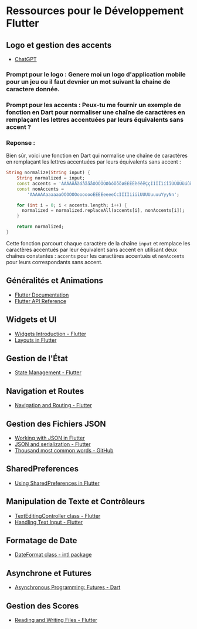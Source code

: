# Ressources pour le Développement Flutter

## Logo et gestion des accents
- [ChatGPT](https://chat.openai.com)

### Prompt pour le logo : Genere moi un logo d'application mobile pour un jeu ou il faut devnier un mot suivant la chaine de caractere donnée.

### Prompt pour les accents : Peux-tu me fournir un exemple de fonction en Dart pour normaliser une chaîne de caractères en remplaçant les lettres accentuées par leurs équivalents sans accent ?

### Reponse : 

Bien sûr, voici une fonction en Dart qui normalise une chaîne de caractères en remplaçant les lettres accentuées par leurs équivalents sans accent :

```dart
String normalize(String input) {
    String normalized = input;
    const accents = 'ÀÁÂÃÄÅàáâãäåÒÓÔÕÖØòóôõöøÈÉÊËèéêëÇçÌÍÎÏìíîïÙÚÛÜùúûüÝýÿÑñ';
    const nonAccents =
        'AAAAAAaaaaaaOOOOOOooooooEEEEeeeeCcIIIIiiiiUUUUuuuuYyyNn';

    for (int i = 0; i < accents.length; i++) {
      normalized = normalized.replaceAll(accents[i], nonAccents[i]);
    }

    return normalized;
}
```

Cette fonction parcourt chaque caractère de la chaîne `input` et remplace les caractères accentués par leur équivalent sans accent en utilisant deux chaînes constantes : `accents` pour les caractères accentués et `nonAccents` pour leurs correspondants sans accent.

## Généralités et Animations
- [Flutter Documentation](https://flutter.dev/docs)
- [Flutter API Reference](https://api.flutter.dev/)

## Widgets et UI
- [Widgets Introduction - Flutter](https://flutter.dev/docs/development/ui/widgets-intro)
- [Layouts in Flutter](https://flutter.dev/docs/development/ui/layout)

## Gestion de l'État
- [State Management - Flutter](https://flutter.dev/docs/development/data-and-backend/state-mgmt/intro)

## Navigation et Routes
- [Navigation and Routing - Flutter](https://flutter.dev/docs/development/ui/navigation)

## Gestion des Fichiers JSON
- [Working with JSON in Flutter](https://flutter.dev/docs/development/data-and-backend/json)
- [JSON and serialization - Flutter](https://flutter.dev/docs/development/data-and-backend/json)
- [Thousand most common words - GitHub](https://github.com/SMenigat/thousand-most-common-words/blob/master/words/fr.json)

## SharedPreferences
- [Using SharedPreferences in Flutter](https://pub.dev/packages/shared_preferences)

## Manipulation de Texte et Contrôleurs
- [TextEditingController class - Flutter](https://api.flutter.dev/flutter/widgets/TextEditingController-class.html)
- [Handling Text Input - Flutter](https://flutter.dev/docs/cookbook/forms/text-field-changes)

## Formatage de Date
- [DateFormat class - intl package](https://pub.dev/documentation/intl/latest/intl/DateFormat-class.html)

## Asynchrone et Futures
- [Asynchronous Programming: Futures - Dart](https://dart.dev/codelabs/async-await)

## Gestion des Scores
- [Reading and Writing Files - Flutter](https://flutter.dev/docs/cookbook/persistence/reading-writing-files)